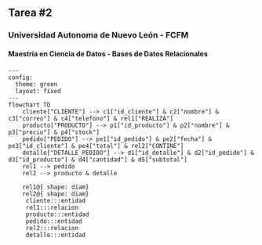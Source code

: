 ## Tarea #2
### Universidad Autonoma de Nuevo León - FCFM
#### Maestría en Ciencia de Datos - Bases de Datos Relacionales

```mermaid
---
config:
  theme: green
  layout: fixed
---
flowchart TD
    cliente["CLIENTE"] --> c1["id_cliente"] & c2["nombre"] & c3["correo"] & c4["telefono"] & rel1["REALIZA"]
    producto["PRODUCTO"] --> p1["id_producto"] & p2["nombre"] & p3["precio"] & p4["stock"]
    pedido["PEDIDO"] --> pe1["id_pedido"] & pe2["fecha"] & pe3["id_cliente"] & pe4["total"] & rel2["CONTINE"]
    detalle["DETALLE_PEDIDO"] --> d1["id_detalle"] & d2["id_pedido"] & d3["id_producto"] & d4["cantidad"] & d5["subtotal"]
    rel1 --> pedido
    rel2 --> producto & detalle

    rel1@{ shape: diam}
    rel2@{ shape: diam}
     cliente:::entidad
     rel1:::relacion
     producto:::entidad
     pedido:::entidad
     rel2:::relacion
     detalle:::entidad

```


